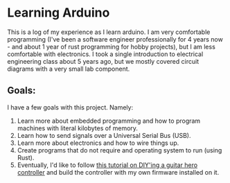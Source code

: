 # Learning Arduino

This is a log of my experience as I learn arduino. I am very comfortable programming (I've been a software engineer professionally for 4 years now - and about 1 year of rust programming for hobby projects), but I am less comfortable with electronics. I took a single introduction to electrical engineering class about 5 years ago, but we mostly covered circuit diagrams with a very small lab component.

## Goals:

I have a few goals with this project. Namely:
1. Learn more about embedded programming and how to program machines with literal kilobytes of memory.
1. Learn how to send signals over a Universal Serial Bus (USB).
1. Learn more about electronics and how to wire things up.
1. Create programs that do not require and operating system to run (using Rust).
1. Eventually, I'd like to follow [this tutorial on DIY'ing a guitar hero controller](https://www.youtube.com/watch?v=m44mh3CBKeI) and build the controller with my own firmware installed on it.

